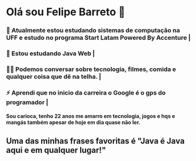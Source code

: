 # Olá sou Felipe Barreto 👋
### 🔭 Atualmente estou estudando sistemas de computação na UFF e estudo no programa Start Latam Powered By Accenture |
### 🌱 Estou estudando Java Web |
### 💬😄 Podemos conversar sobre tecnologia, filmes, comida e qualquer coisa que dê na telha. |
### ⚡ Aprendi que no inicio da carreira o Google é o gps do programador | 

#### Sou carioca, tenho 22 anos me amarro em tecnologia, jogos e hqs e mangás também apesar de hoje em dia quase não ler. 
## Uma das minhas frases favoritas é "Java é Java aqui e em qualquer lugar!" 
